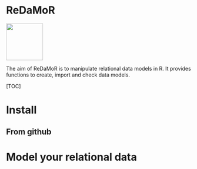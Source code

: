 <!----------------------------------------------------------------------------->
<!----------------------------------------------------------------------------->
# ReDaMoR

<img src="https://github.com/patzaw/ReDaMoR/raw/master/supp/logo/ReDaMoR.png" width="100px" />

The aim of ReDaMoR is to manipulate relational data models in R.
It provides functions to create, import and check data models.

[TOC]

# Install

## From github

# Model your relational data

